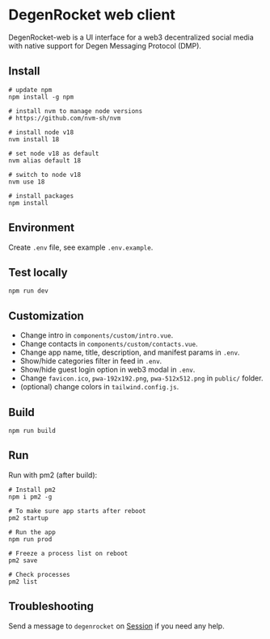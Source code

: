 # DegenRocket web client

DegenRocket-web is a UI interface for a web3 decentralized social media with native support for Degen Messaging Protocol (DMP).

## Install

```
# update npm
npm install -g npm

# install nvm to manage node versions
# https://github.com/nvm-sh/nvm

# install node v18
nvm install 18

# set node v18 as default
nvm alias default 18

# switch to node v18
nvm use 18

# install packages
npm install
```

## Environment

Create `.env` file, see example `.env.example`.

## Test locally

```
npm run dev
```

## Customization

- Change intro in `components/custom/intro.vue`.
- Change contacts in `components/custom/contacts.vue`.
- Change app name, title, description, and manifest params in `.env`.
- Show/hide categories filter in feed in `.env`.
- Show/hide guest login option in web3 modal in `.env`.
- Change `favicon.ico`, `pwa-192x192.png`, `pwa-512x512.png` in `public/` folder.
- (optional) change colors in `tailwind.config.js`.

## Build

```
npm run build
```

## Run

Run with pm2 (after build):

```
# Install pm2
npm i pm2 -g

# To make sure app starts after reboot
pm2 startup

# Run the app
npm run prod

# Freeze a process list on reboot
pm2 save

# Check processes
pm2 list
```

## Troubleshooting

Send a message to `degenrocket` on [Session](https://getsession.org) if you need any help.

